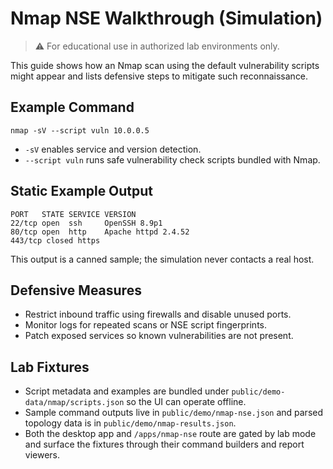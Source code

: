 # Nmap NSE Walkthrough (Simulation)

> ⚠️ For educational use in authorized lab environments only.

This guide shows how an Nmap scan using the default vulnerability scripts might appear and lists defensive steps to mitigate such reconnaissance.

## Example Command

```
nmap -sV --script vuln 10.0.0.5
```

- `-sV` enables service and version detection.
- `--script vuln` runs safe vulnerability check scripts bundled with Nmap.

## Static Example Output

```
PORT   STATE SERVICE VERSION
22/tcp open  ssh     OpenSSH 8.9p1
80/tcp open  http    Apache httpd 2.4.52
443/tcp closed https
```

This output is a canned sample; the simulation never contacts a real host.

## Defensive Measures

- Restrict inbound traffic using firewalls and disable unused ports.
- Monitor logs for repeated scans or NSE script fingerprints.
- Patch exposed services so known vulnerabilities are not present.

## Lab Fixtures

- Script metadata and examples are bundled under `public/demo-data/nmap/scripts.json` so the UI can operate offline.
- Sample command outputs live in `public/demo/nmap-nse.json` and parsed topology data is in `public/demo/nmap-results.json`.
- Both the desktop app and `/apps/nmap-nse` route are gated by lab mode and surface the fixtures through their command builders and report viewers.

